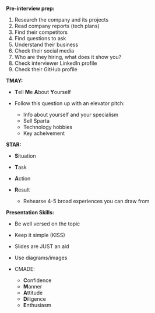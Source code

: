 **Pre-interview prep:**

1) Research the company and its projects
2) Read company reports (tech plans)
3) Find their competitors
4) Find questions to ask
5) Understand their business
6) Check their social media
7) Who are they hiring, what does it show you?
8) Check interviewer LinkedIn profile
9) Check their GitHub profile

**TMAY:**

- **T**ell **M**e **A**bout **Y**ourself
- Follow this question up with an elevator pitch:
 
  - Info about yourself and your specialism
  - Sell Sparta
  - Technology hobbies
  - Key acheivement

**STAR:**

- **S**ituation
- **T**ask
- **A**ction
- **R**esult
 
   - Rehearse 4-5 broad experiences you can draw from
  
  
 **Presentation Skills:**
 
 - Be well versed on the topic
 - Keep it simple (KISS)
 - Slides are JUST an aid
 - Use diagrams/images
 - CMADE:
    
   - **C**onfidence
   - **M**anner
   - **A**ttitude
   - **D**iligence
   - **E**nthusiasm
 
    
  

